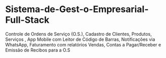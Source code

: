 # Sistema-de-Gest-o-Empresarial-Full-Stack
Controle de Ordens de Serviço (O.S.), Cadastro de Clientes, Produtos, Serviços , App Mobile com Leitor de Código de Barras, Notificações via WhatsApp, Faturamento com relatórios Vendas, Contas a Pagar/Receber e Emissão de Recibos para a O.S
